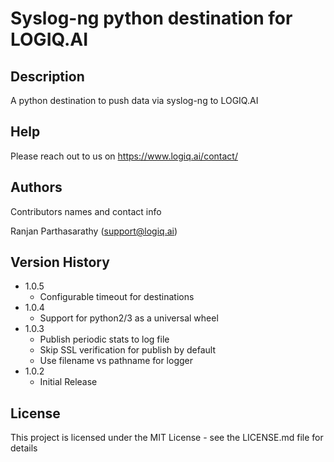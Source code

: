 # Syslog-ng python destination for LOGIQ.AI

## Description

A python destination to push data via syslog-ng to LOGIQ.AI

## Help

Please reach out to us on https://www.logiq.ai/contact/

## Authors

Contributors names and contact info

Ranjan Parthasarathy (support@logiq.ai)

## Version History

* 1.0.5
    * Configurable timeout for destinations
* 1.0.4
    * Support for python2/3 as a universal wheel
* 1.0.3
    * Publish periodic stats to log file
    * Skip SSL verification for publish by default
    * Use filename vs pathname for logger
* 1.0.2
    * Initial Release

## License

This project is licensed under the MIT License - see the LICENSE.md file for details
